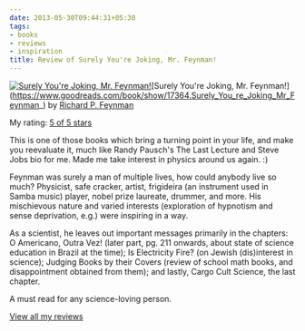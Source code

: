 ```yaml
---
date: 2013-05-30T09:44:31+05:30
tags:
- books
- reviews
- inspiration
title: Review of Surely You're Joking, Mr. Feynman!
---
```

[![Surely You're Joking, Mr. Feynman!](https://d.gr-assets.com/books/1328550349m/17364.jpg)](https://www.goodreads.com/book/show/17364.Surely_You_re_Joking_Mr_Feynman_)[Surely You're Joking, Mr. Feynman!](https://www.goodreads.com/book/show/17364.Surely_You_re_Joking_Mr_Feynman_) by [Richard P. Feynman](https://www.goodreads.com/author/show/1429989.Richard_P_Feynman)

My rating: [5 of 5 stars](https://www.goodreads.com/review/show/220270958)

This is one of those books which bring a turning point in your life, and make you reevaluate it, much like Randy Pausch's The Last Lecture and Steve Jobs bio for me. Made me take interest in physics around us again. :)

Feynman was surely a man of multiple lives, how could anybody live so much? Physicist, safe cracker, artist, frigideira (an instrument used in Samba music) player, nobel prize laureate, drummer, and more. His mischievous nature and varied interests (exploration of hypnotism and sense deprivation, e.g.) were inspiring in a way.

As a scientist, he leaves out important messages primarily in the chapters: O Americano, Outra Vez! (later part, pg. 211 onwards, about state of science education in Brazil at the time); Is Electricity Fire? (on Jewish (dis)interest in science); Judging Books by their Covers (review of school math books, and disappointment obtained from them); and lastly, Cargo Cult Science, the last chapter.

A must read for any science-loving person.

[View all my reviews](https://www.goodreads.com/review/list/6520743-kartik-singhal)
